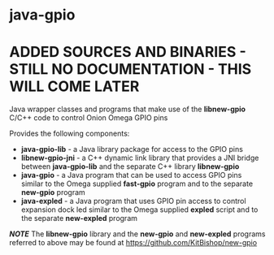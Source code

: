 # **java-gpio**
# ADDED SOURCES AND BINARIES - STILL NO DOCUMENTATION - THIS WILL COME LATER
Java wrapper classes and programs that make use of the **libnew-gpio** C/C++ code to control Onion Omega GPIO pins

Provides the following components:

+ **java-gpio-lib** - a Java library package for access to the GPIO pins
+ **libnew-gpio-jni** - a C++ dynamic link library that provides a JNI bridge between **java-gpio-lib** and the separate C++ library **libnew-gpio**
+ **java-gpio** - a Java program that can be used to access GPIO pins similar to the Omega supplied **fast-gpio** program and to the separate **new-gpio** program
+ **java-expled** - a Java program that uses GPIO pin access to control expansion dock led similar to the Omega supplied **expled** script and to the separate **new-expled** program

***NOTE***
The **libnew-gpio** library and the **new-gpio** and **new-expled** programs referred to above may be found at https://github.com/KitBishop/new-gpio
